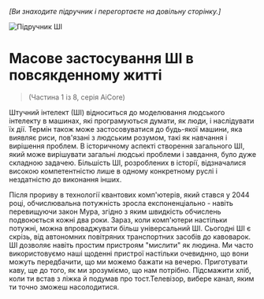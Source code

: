 *[Ви знаходите підручник і перегортаєте на довільну сторінку.]*

![Підручник ШІ](/resources/lore/textbookAI440.png)
# Масове застосування ШІ в повсякденному житті
> (Частина 1 із 8, серія AiCore)

Штучний інтелект (ШІ) відноситься до моделювання людського інтелекту в машинах, які програмуються думати, як люди, і наслідувати їх дії. Термін також може застосовуватися до будь-якої машини, яка виявляє риси, пов'язані з людським розумом, такі як навчання і вирішення проблем. В історичному аспекті створення загального ШІ, який може вирішувати загальні людські проблеми і завдання, було дуже складною задачею. Більшість ШІ, розроблених в історії, відзначалися високою компетентністю лише в одному конкретному руслі і нездатністю до виконання інших.

Після прориву в технології квантових комп'ютерів, який стався у 2044 році, обчислювальна потужність зросла експоненціально - навіть перевищуючи закон Мура, згідно з яким швидкість обчислень подвоюється кожні два роки. Зараз, коли комп'ютери настільки потужні, можна впроваджувати більш універсальний ШІ. Сьогодні ШІ є скрізь, від автономних повітряних транспортних засобів до кавоварок. ШІ дозволяє навіть простим пристроям "мислити" як людина. Ми часто використовуємо наші щоденні пристрої настільки очевиднно, що вони можуть передбачити, що ми можемо бажати на вечерю. Приготувати каву, ще до того, як ми зрозуміємо, що нам потрібно. Підсмажити хліб, коли ти встав з ліжка й подумав про тост.Телевізор, вибере канал, яким ти точно зможеш насолодитися.
